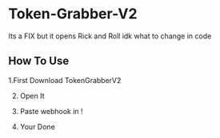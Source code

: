 # Token-Grabber-V2
Its a FIX but it opens Rick and Roll idk what to change in code


How To Use
--------------------------
1.First Download TokenGrabberV2

2. Open It

3. Paste webhook in !

4. Your Done 

